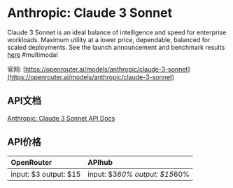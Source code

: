 # Anthropic: Claude 3 Sonnet

Claude 3 Sonnet is an ideal balance of intelligence and speed for enterprise workloads. Maximum utility at a lower price, dependable, balanced for scaled deployments.
See the launch announcement and benchmark results [here](https://www.anthropic.com/news/claude-3-family)
#multimodal

官网: [https://openrouter.ai/models/anthropic/claude-3-sonnet](https://openrouter.ai/models/anthropic/claude-3-sonnet)

## API文档

[Anthropic: Claude 3 Sonnet API Docs](../apis/zh/Anthropic:_Claude_3_Sonnet.md)

## API价格

| OpenRouter | APIhub |
|:---|:---|
| input: $3 output: $15 | input: $3*60% output: $15*60% |
